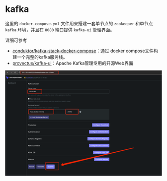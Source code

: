 # kafka

这里的 `docker-compose.yml` 文件用来搭建一套单节点的 `zookeeper` 和单节点 `kafka` 环境，并且在 `8080` 端口提供 `kafka-ui` 管理界面。

详细可参考

- [conduktor/kafka-stack-docker-compose](https://github.com/conduktor/kafka-stack-docker-compose)：通过 docker compose文件构建一个完整的kafka服务栈。
- [provectus/kafka-ui](https://github.com/provectus/kafka-ui)：Apache Kafka管理专用的开源Web界面

![配置 kafka-ui](./ui.png)